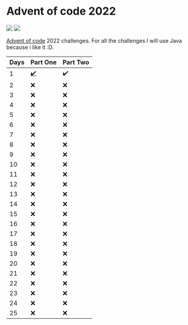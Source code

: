 # Advent of code 2022

![](https://progress-bar.dev/4?title=completed) 	![](https://img.shields.io/badge/Made%20With-Java-orange)

[Advent of code](https://adventofcode.com) 2022 challenges.
For all the challenges I will use Java because i like it :D. 

| Days | Part One | Part Two |
|------|----------|----------|
| 1 | <a href="Day1/src/PuzzlePartOne.java">:heavy_check_mark:</a> | :heavy_check_mark: |
| 2 | ❌ | ❌ |
| 3 | ❌ | ❌ |
| 4 | ❌ | ❌ |
| 5 | ❌ | ❌ |
| 6 | ❌ | ❌ |
| 7 | ❌ | ❌ |
| 8 | ❌ | ❌ |
| 9 | ❌ | ❌ |
| 10 | ❌ | ❌ |
| 11 | ❌ | ❌ |
| 12 | ❌ | ❌ |
| 13 | ❌ | ❌ |
| 14 | ❌ | ❌ |
| 15 | ❌ | ❌ |
| 16 | ❌ | ❌ |
| 17 | ❌ | ❌ |
| 18 | ❌ | ❌ |
| 19 | ❌ | ❌ |
| 20 | ❌ | ❌ |
| 21 | ❌ | ❌ |
| 22 | ❌ | ❌ |
| 23 | ❌ | ❌ |
| 24 | ❌ | ❌ |
| 25 | ❌ | ❌ |
